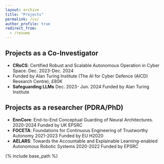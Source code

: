 ```yaml
---
layout: archive
title: "Projects"
permalink: /cv/
author_profile: true
redirect_from:
  - /resume
---
```

## Projects as a Co-Investigator

*  **CRoCS**: Certified Robust and Scalable Autonomous Operation in Cyber Space. Dec. 2023-Dec. 2024
  * Funded by Alan Turing Institute (The AI for Cyber Defence (AICD) Research Centre), £80K 
*  **Safeguarding LLMs** Dec. 2023- Jun. 2024 Funded by Alan Turing Institute

## Projects as a researcher (PDRA/PhD)

*  **EnnCore**: End-to-End Conceptual Guarding of Neural Architectures. 2020-2024 Funded by UK EPSRC
*  **FOCETA**: Foundations for Continuous Engineering of Trustworthy Autonomy 2021-2023 Funded by EU H2020
*  **AELARS**: Towards the Accountable and Explainable Learning-enabled Autonomous Robotic Systems 2020-2022 Funded by EPSRC

{% include base_path %}


 

